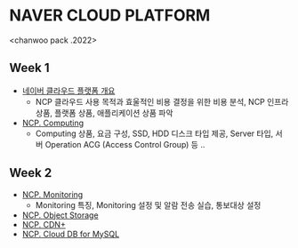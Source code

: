 # NAVER CLOUD PLATFORM 
<chanwoo pack .2022>

## Week 1 

- [네이버 클라우드 플랫폼 개요](https://github.com/chanwoo9730/NCP_study/blob/main/Week%201/%EB%84%A4%EC%9D%B4%EB%B2%84%20%EB%84%A4%EC%9D%B4%EB%B2%84%20%ED%81%B4%EB%9D%BC%EC%9A%B0%EB%93%9C%20%ED%94%8C%EB%9E%AB%ED%8F%BC%20%EA%B0%9C%EC%9A%94.md)
  - NCP 클라우드 사용 목적과 효울적인 비용 결정을 위한 비용 분석, NCP 인프라 상품, 플랫폼 상품, 애플리케이션 상품 파악
- [NCP. Computing](https://github.com/chanwoo9730/NCP_study/blob/main/NCP%20Computing.md)
  - Computing 상품, 요금 구성, SSD, HDD 디스크 타입 제공, Server 타입, 서버 Operation ACG (Access Control Group) 등 ..
 
## Week 2 
- [NCP. Monitoring](https://github.com/chanwoo9730/NCP_study/blob/main/NCP%20Monitoring.md)
  - Monitoring 특징, Monitoring 설정 및 알람 전송 실습, 통보대상 설정
- [NCP. Object Storage](https://github.com/chanW-pack/NCP_study/blob/main/NCP%20Object%20Storage.md)
- [NCP. CDN+](https://github.com/chanW-pack/NCP_study/blob/main/NCP%20CDN%2B.md)
- [NCP. Cloud DB for MySQL](https://github.com/chanW-pack/NCP_study/blob/main/NCP%20Cloud%20DB%20for%20MySQL.md)
